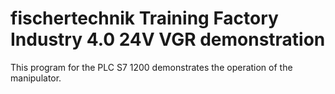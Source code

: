 # fischertechnik Training Factory Industry 4.0 24V VGR demonstration

This program for the PLC S7 1200 demonstrates the operation of the manipulator.
